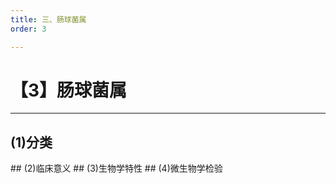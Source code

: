 ```yaml
---
title: 三、肠球菌属
order: 3

---
```


# 【3】肠球菌属

<kaodian :text="'微生物学检验记忆卡'" />

<!-- ###### 第七章 革兰氏阳性球菌

> 微生物学检验 -->

<beitiW/>

---

## (1)分类

<son :text="'微生物学检验记忆卡'" text1="(1)分类" :textOption="[['了解',' 基本知识','专业知识'],['了解',' 基本知识','专业知识'],['熟悉',' 基本知识','专业知识']]" />
## (2)临床意义
<son :text="'微生物学检验记忆卡'" text1="(2)临床意义" :textOption="[['熟悉',' 相关专业知识','专业知识'],['熟悉',' 相关专业知识','专业知识'],['掌握',' 相关专业知识','专业知识']]" />
## (3)生物学特性
<son :text="'微生物学检验记忆卡'" text1="(3)生物学特性" :textOption="[['熟练掌握',' 基本知识','专业知识'],['熟练掌握',' 基本知识','专业知识'],['熟练掌握',' 基本知识','专业知识']]" />
## (4)微生物学检验
<son :text="'微生物学检验记忆卡'" text1="(4)微生物学检验" :textOption="[['熟练掌握','专业知识','专业实践能力'],['熟练掌握','专业知识','专业实践能力'],['熟练掌握','专业知识','专业实践能力']]" />
